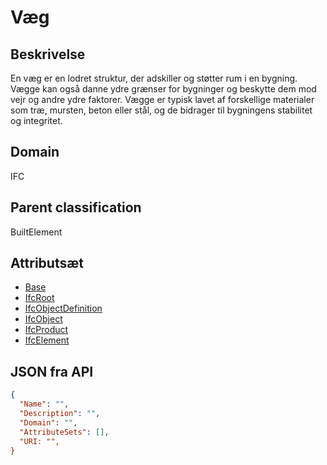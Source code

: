 # Væg

## Beskrivelse

En væg er en lodret struktur, der adskiller og støtter rum i en bygning. Vægge kan også danne ydre grænser for bygninger og beskytte dem mod vejr og andre ydre faktorer. Vægge er typisk lavet af forskellige materialer som træ, mursten, beton eller stål, og de bidrager til bygningens stabilitet og integritet.

## Domain

IFC

## Parent classification

BuiltElement

## Attributsæt

- [Base](../../../GroupsOfAttributes/Base.md)
- [IfcRoot](../../../GroupsOfAttributes/IfcRoot.md)
- [IfcObjectDefinition](../../../GroupsOfAttributes/IfcObjectDefinition.md)
- [IfcObject](../../../GroupsOfAttributes/IfcObject.md)
- [IfcProduct](../../../GroupsOfAttributes/IfcProduct.md)
- [IfcElement](../../GroupsOfAttributes/IfcElement.md)

## JSON fra API

```json
{
  "Name": "",
  "Description": "",
  "Domain": "",
  "AttributeSets": [],
  "URI: "",
}
```
